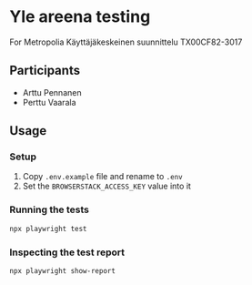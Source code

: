 # Yle areena testing

For Metropolia Käyttäjäkeskeinen suunnittelu TX00CF82-3017

## Participants

- Arttu Pennanen
- Perttu Vaarala

## Usage

### Setup

1. Copy `.env.example` file and rename to `.env`
2. Set the `BROWSERSTACK_ACCESS_KEY` value into it

### Running the tests

```bash
npx playwright test
```

### Inspecting the test report

```bash
npx playwright show-report
```
